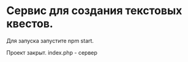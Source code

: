 # Сервис для создания текстовых квестов. 
 Для запуска запустите npm start.
 
 
 Проект закрыт. 
 index.php - сервер

